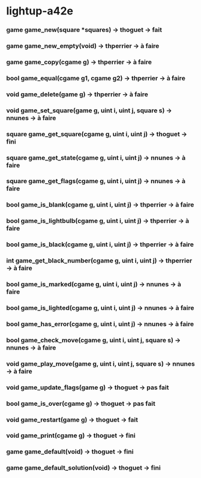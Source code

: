 # lightup-a42e

### game game_new(square *squares) -> thoguet -> fait

### game game_new_empty(void) -> thperrier -> à faire

### game game_copy(cgame g) -> thperrier -> à faire

### bool game_equal(cgame g1, cgame g2) -> thperrier -> à faire

### void game_delete(game g) -> thperrier -> à faire

### void game_set_square(game g, uint i, uint j, square s) -> nnunes -> à faire

### square game_get_square(cgame g, uint i, uint j) -> thoguet -> fini

### square game_get_state(cgame g, uint i, uint j) -> nnunes -> à faire

### square game_get_flags(cgame g, uint i, uint j) -> nnunes -> à faire

### bool game_is_blank(cgame g, uint i, uint j) ->  thperrier -> à faire

### bool game_is_lightbulb(cgame g, uint i, uint j) ->  thperrier -> à faire

### bool game_is_black(cgame g, uint i, uint j) -> thperrier -> à faire

### int game_get_black_number(cgame g, uint i, uint j) ->  thperrier -> à faire

### bool game_is_marked(cgame g, uint i, uint j) -> nnunes -> à faire

### bool game_is_lighted(cgame g, uint i, uint j) -> nnunes -> à faire

### bool game_has_error(cgame g, uint i, uint j) -> nnunes -> à faire

### bool game_check_move(cgame g, uint i, uint j, square s) -> nnunes -> à faire

### void game_play_move(game g, uint i, uint j, square s) -> nnunes -> à faire

### void game_update_flags(game g) -> thoguet -> pas fait

### bool game_is_over(cgame g) -> thoguet -> pas fait

### void game_restart(game g) -> thoguet -> fait

### void game_print(cgame g) -> thoguet -> fini

### game game_default(void) -> thoguet -> fini

### game game_default_solution(void) -> thoguet -> fini
